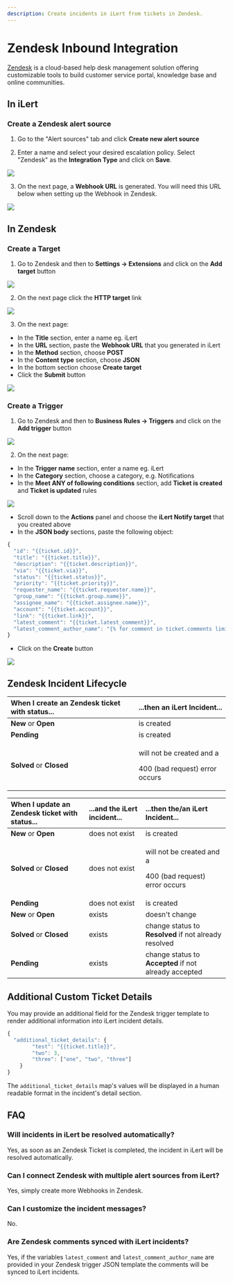 ```yaml
---
description: Create incidents in iLert from tickets in Zendesk.
---
```


# Zendesk Inbound Integration

[Zendesk](https://www.zendesk.com/) is a cloud-based help desk management solution offering customizable tools to build customer service portal, knowledge base and online communities.

## In iLert <a id="create-alert-source"></a>

### Create a Zendesk alert source

1. Go to the "Alert sources" tab and click **Create new alert source**

2. Enter a name and select your desired escalation policy. Select "Zendesk" as the **Integration Type** and click on **Save**.

![](../../.gitbook/assets/ilert%20%2886%29.png)

3. On the next page, a **Webhook URL** is generated. You will need this URL below when setting up the Webhook in Zendesk.

![](../../.gitbook/assets/ilert%20%2885%29.png)

## In Zendesk <a id="in-topdesk"></a>

### Create a Target

1. Go to Zendesk and then to **Settings -&gt; Extensions** and click on the **Add target** button

![](../../.gitbook/assets/a_-_agent.png)

2. On the next page click the **HTTP target** link

![](../../.gitbook/assets/a_-_agent%20%283%29.png)

3. On the next page:

* In the **Title** section, enter a name eg. iLert
* In the **URL** section, paste the **Webhook URL** that you generated in iLert
* In the **Method** section, choose **POST**
* In the **Content type** section, choose **JSON**
* In the bottom section choose **Create target**
* Click the **Submit** button

![](../../.gitbook/assets/a_-_agent%20%282%29.png)

### Create a Trigger

1. Go to Zendesk and then to **Business Rules -&gt; Triggers** and click on the **Add trigger** button

![](../../.gitbook/assets/a_-_agent%20%281%29.png)

2. On the next page:

* In the **Trigger name** section, enter a name eg. iLert
* In the **Category** section, choose a category, e.g. Notifications
* In the **Meet ANY of following conditions** section, add **Ticket is created** and **Ticket is updated** rules

![](../../.gitbook/assets/a_-_agent%20%284%29.png)

* Scroll down to the **Actions** panel and choose the **iLert Notify target** that you created above
* In the **JSON body** sections, paste the following  object:

```javascript
{
  "id": "{{ticket.id}}",
  "title": "{{ticket.title}}",
  "description": "{{ticket.description}}",
  "via": "{{ticket.via}}",
  "status": "{{ticket.status}}",
  "priority": "{{ticket.priority}}",
  "requester_name": "{{ticket.requester.name}}",
  "group_name": "{{ticket.group.name}}",
  "assignee_name": "{{ticket.assignee.name}}",
  "account": "{{ticket.account}}",
  "link": "{{ticket.link}}",
  "latest_comment": "{{ticket.latest_comment}}",
  "latest_comment_author_name": "{% for comment in ticket.comments limit:1 offset:0 %}{{comment.author.name}}{% endfor %}"
}
```

* Click on the **Create** button

![](../../.gitbook/assets/notification_center%20%281%29.png)

## Zendesk Incident Lifecycle

<table>
  <thead>
    <tr>
      <th style="text-align:left">When I create an Zendesk ticket with status...</th>
      <th style="text-align:left">...then an iLert Incident...</th>
    </tr>
  </thead>
  <tbody>
    <tr>
      <td style="text-align:left"><b>New </b>or<b> Open</b>
      </td>
      <td style="text-align:left">is created</td>
    </tr>
    <tr>
      <td style="text-align:left"><b>Pending</b>
      </td>
      <td style="text-align:left">is created</td>
    </tr>
    <tr>
      <td style="text-align:left"><b>Solved</b> or <b>Closed</b>
      </td>
      <td style="text-align:left">
        <p>will not be created and a</p>
        <p>400 (bad request) error occurs</p>
      </td>
    </tr>
  </tbody>
</table>



<table>
  <thead>
    <tr>
      <th style="text-align:left">When I update an Zendesk ticket with status...</th>
      <th style="text-align:left">...and the<b> </b>iLert incident...</th>
      <th style="text-align:left">...then the/an iLert Incident...</th>
    </tr>
  </thead>
  <tbody>
    <tr>
      <td style="text-align:left"><b>New </b>or<b> Open</b>
      </td>
      <td style="text-align:left">does not exist</td>
      <td style="text-align:left">is created</td>
    </tr>
    <tr>
      <td style="text-align:left"><b>Solved</b> or <b>Closed</b>
      </td>
      <td style="text-align:left">does not exist</td>
      <td style="text-align:left">
        <p>will not be created and a</p>
        <p>400 (bad request) error occurs</p>
      </td>
    </tr>
    <tr>
      <td style="text-align:left"><b>Pending</b>
      </td>
      <td style="text-align:left">does not exist</td>
      <td style="text-align:left">is created</td>
    </tr>
    <tr>
      <td style="text-align:left"><b>New </b>or<b> Open</b>
      </td>
      <td style="text-align:left">exists</td>
      <td style="text-align:left">doesn&apos;t change</td>
    </tr>
    <tr>
      <td style="text-align:left"><b>Solved</b> or <b>Closed</b>
      </td>
      <td style="text-align:left">exists</td>
      <td style="text-align:left">change status to <b>Resolved</b> if not already resolved</td>
    </tr>
    <tr>
      <td style="text-align:left"><b>Pending</b>
      </td>
      <td style="text-align:left">exists</td>
      <td style="text-align:left">change status to <b>Accepted</b> if not already accepted</td>
    </tr>
  </tbody>
</table>

## Additional Custom Ticket Details <a id="faq"></a>

You may provide an additional field for the Zendesk trigger template to render additional information into iLert incident details.

```javascript
{
  "additional_ticket_details": {
        "test": "{{ticket.title}}",
        "two": 3,
        "three": ["one", "two", "three"]
    }
}
```

The `additional_ticket_details` map's values will be displayed in a human readable format in the incident's detail section.

## FAQ <a id="faq"></a>

### **Will incidents in iLert be resolved automatically?**

Yes, as soon as an Zendesk Ticket is completed, the incident in iLert will be resolved automatically.

### **Can I connect Zendesk with multiple alert sources from iLert?**

Yes, simply create more Webhooks in Zendesk.

### **Can I customize the incident messages?**

No.

### Are Zendesk comments synced with iLert incidents?

Yes, if the variables `latest_comment` and `latest_comment_author_name` are provided in your Zendesk trigger JSON template the comments will be synced to iLert incidents.

